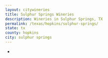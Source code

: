 ```yaml
---
layout: citywineries
title: Sulphur Springs Wineries
description: Wineries in Sulphur Springs, TX
permalink: /texas/hopkins/sulphur-springs/
state: tx
county: hopkins
city: sulphur springs
---
```

-
